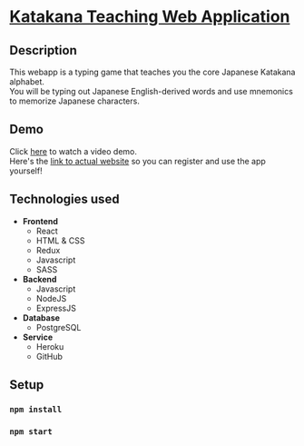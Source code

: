 # [Katakana Teaching Web Application](https://tale97.github.io/KatakanaTeachingWebapp/)

## Description

This webapp is a typing game that teaches you the core Japanese Katakana alphabet.  
You will be typing out Japanese English-derived words and use mnemonics to memorize Japanese characters.



## Demo
Click [here](https://youtu.be/wIK9oneUrDg) to watch a video demo.  
Here's the [link to actual website](https://tale97.github.io/KatakanaTeachingWebapp/) so you can register and use the app yourself!

## Technologies used
* **Frontend**
  * React
  * HTML & CSS
  * Redux
  * Javascript
  * SASS
* **Backend**
  * Javascript
  * NodeJS
  * ExpressJS  
* **Database**
  * PostgreSQL
* **Service**
  * Heroku
  * GitHub

## Setup
### `npm install`
### `npm start`
